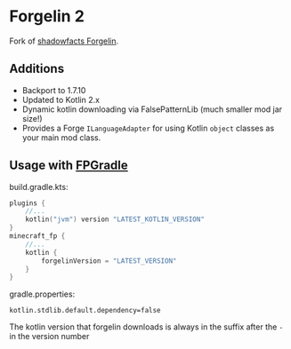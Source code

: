 # Forgelin 2
Fork of [shadowfacts Forgelin](https://github.com/shadowfacts/Forgelin).

## Additions
- Backport to 1.7.10
- Updated to Kotlin 2.x
- Dynamic kotlin downloading via FalsePatternLib (much smaller mod jar size!)
- Provides a Forge `ILanguageAdapter` for using Kotlin `object` classes as your main mod class.

## Usage with [FPGradle](https://github.com/Falsepattern/Examplemod)

build.gradle.kts:
```kotlin
plugins {
    //...
    kotlin("jvm") version "LATEST_KOTLIN_VERSION"
}
minecraft_fp {
    //...
    kotlin {
        forgelinVersion = "LATEST_VERSION"
    }
}
```
gradle.properties:
```properties
kotlin.stdlib.default.dependency=false
```

The kotlin version that forgelin downloads is always in the suffix after the `-` in the version number